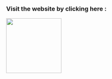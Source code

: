 
### Visit the website by clicking here : <br>
[<img src="https://i.postimg.cc/9MMQFyg6/59060d740cbeef0acff9a660.png" width="150px">](https://classical-shop-website.netlify.app/)

